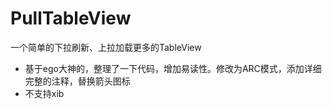 PullTableView
=============

一个简单的下拉刷新、上拉加载更多的TableView
* 基于ego大神的，整理了一下代码，增加易读性。修改为ARC模式，添加详细完整的注释，替换箭头图标
* 不支持xib
